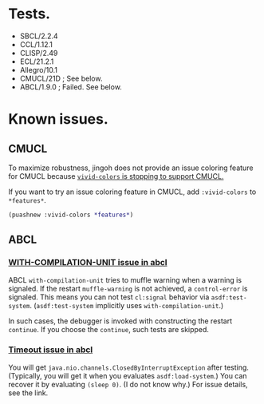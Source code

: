 # Tests.
* SBCL/2.2.4
* CCL/1.12.1
* CLISP/2.49
* ECL/21.2.1
* Allegro/10.1
* CMUCL/21D ; See below.
* ABCL/1.9.0 ; Failed. See below.

# Known issues.

## CMUCL
To maximize robustness, jingoh does not provide an issue coloring feature for
CMUCL because [`vivid-colors` is stopping to support CMUCL.](https://github.com/hyotang666/vivid-colors/tree/main/content#cmucl)

If you want to try an issue coloring feature in CMUCL, add `:vivid-colors` to `*features*`.

```lisp
(puashnew :vivid-colors *features*)
```

## ABCL
### [WITH-COMPILATION-UNIT issue in abcl](https://github.com/armedbear/abcl/issues/396)
ABCL `with-compilation-unit` tries to muffle warning when a warning is signaled.
If the restart `muffle-warning` is not achieved, a `control-error` is signaled.
This means you can not test `cl:signal` behavior via `asdf:test-system`.
(`asdf:test-system` implicitly uses `with-compilation-unit`.)

In such cases, the debugger is invoked with constructing the restart `continue`.
If you choose the `continue`, such tests are skipped.

### [Timeout issue in abcl](https://github.com/armedbear/abcl/issues/405)
You will get `java.nio.channels.ClosedByInterruptException` after testing.
(Typically, you will get it when you evaluates `asdf:load-system`.)
You can recover it by evaluating `(sleep 0)`. (I do not know why.)
For issue details, see the link.
